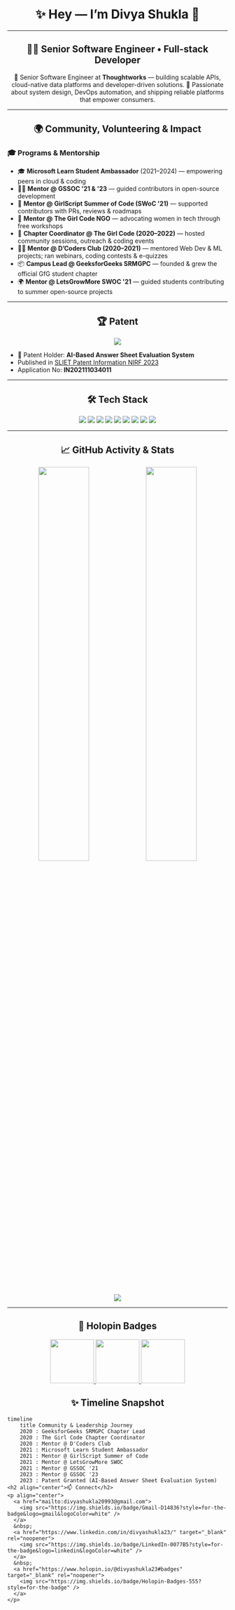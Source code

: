 <!-- README.md for GitHub profile -->

<h1 align="center">✨ Hey — I’m Divya Shukla 👋</h1>

---

<h2 align="center">👩‍💻 Senior Software Engineer • Full-stack Developer</h2>

<p align="center">
  🚀 Senior Software Engineer at <b>Thoughtworks</b> — building scalable APIs, cloud-native data platforms and developer-driven solutions.  
  🧭 Passionate about system design, DevOps automation, and shipping reliable platforms that empower consumers.
</p>

---

<h2 align="center">🌍 Community, Volunteering & Impact</h2>

### 🎓 Programs & Mentorship
- 🎓 **Microsoft Learn Student Ambassador** (2021–2024) — empowering peers in cloud & coding  
- 👩‍🏫 **Mentor @ GSSOC '21 & '23** — guided contributors in open-source development  
- 🤝 **Mentor @ GirlScript Summer of Code (SWoC '21)** — supported contributors with PRs, reviews & roadmaps  
- 🌱 **Mentor @ The Girl Code NGO** — advocating women in tech through free workshops  
- 📣 **Chapter Coordinator @ The Girl Code (2020–2022)** — hosted community sessions, outreach & coding events  
- 🧑‍💻 **Mentor @ D’Coders Club (2020–2021)** — mentored Web Dev & ML projects; ran webinars, coding contests & e-quizzes  
- 📦 **Campus Lead @ GeeksforGeeks SRMGPC** — founded & grew the official GfG student chapter  
- 🌍 **Mentor @ LetsGrowMore SWOC '21** — guided students contributing to summer open-source projects  

---

<h2 align="center">🏆 Patent</h2>
<p align="center">
  <img src="https://img.shields.io/badge/Patent-AI%20Based%20Answer%20Sheet%20Evaluation%20System-blue?style=for-the-badge&logo=google-scholar&logoColor=white" />
</p>

- 📜 Patent Holder: **AI-Based Answer Sheet Evaluation System**  
- Published in [SLIET Patent Information NIRF 2023](http://sliet.ac.in/wp-content/uploads/2023/01/7.-SLIET-Patent-Information-NIRF-2023.pdf)  
- Application No: **IN202111034011**


---

<h2 align="center">🛠️ Tech Stack</h2>
<p align="center">
  <img src="https://img.shields.io/badge/Python-3776AB?style=for-the-badge&logo=python&logoColor=white"/>
  <img src="https://img.shields.io/badge/C++-00599C?style=for-the-badge&logo=cplusplus&logoColor=white"/>
  <img src="https://img.shields.io/badge/Java-007396?style=for-the-badge&logo=java&logoColor=white"/>
  <img src="https://img.shields.io/badge/SpringBoot-6DB33F?style=for-the-badge&logo=spring&logoColor=white"/>
  <img src="https://img.shields.io/badge/AWS-FF9900?style=for-the-badge&logo=amazonaws&logoColor=white"/>
  <img src="https://img.shields.io/badge/Terraform-7B42BC?style=for-the-badge&logo=terraform&logoColor=white"/>
  <img src="https://img.shields.io/badge/Docker-2496ED?style=for-the-badge&logo=docker&logoColor=white"/>
  <img src="https://img.shields.io/badge/Kubernetes-326CE5?style=for-the-badge&logo=kubernetes&logoColor=white"/>
  <img src="https://img.shields.io/badge/Databricks-FC4C02?style=for-the-badge&logo=databricks&logoColor=white"/>
</p>

---

<h2 align="center">📈 GitHub Activity & Stats</h2>
<p align="center">
  <img src="https://github-readme-stats.vercel.app/api?username=divyashukla23&show_icons=true&count_private=true&theme=radical" width="48%" />
  <img src="https://github-readme-streak-stats.herokuapp.com/?user=divyashukla23&theme=radical" width="48%" />
</p>
<p align="center">
  <img src="https://github-readme-activity-graph.vercel.app/graph?username=divyashukla23&theme=radical" />
</p>

---

<h2 align="center">🏅 Holopin Badges</h2>
<p align="center">
  <a href="https://holopin.io/@divyashukla23">
    <img src="https://holopin.me/divyashukla23/cln9vooae511300fjqcfag24y1" width="100" />
  </a>
  <a href="https://holopin.io/@divyashukla23">
    <img src="https://holopin.me/divyashukla23/clnebpafu32510fjqzlhly2e8" width="100" />
  </a>
  <a href="https://holopin.io/@divyashukla23">
    <img src="https://holopin.me/divyashukla23/clnebpafu32510fjqzlhly2e8" width="100" />
  </a>
</p>


<h2 align="center">✨ Timeline Snapshot</h2>

```mermaid
timeline
    title Community & Leadership Journey
    2020 : GeeksforGeeks SRMGPC Chapter Lead
    2020 : The Girl Code Chapter Coordinator
    2020 : Mentor @ D'Coders Club
    2021 : Microsoft Learn Student Ambassador
    2021 : Mentor @ GirlScript Summer of Code
    2021 : Mentor @ LetsGrowMore SWOC
    2021 : Mentor @ GSSOC '21
    2023 : Mentor @ GSSOC '23
    2023 : Patent Granted (AI-Based Answer Sheet Evaluation System)
<h2 align="center">📫 Connect</h2>
<p align="center">
  <a href="mailto:divyashukla20993@gmail.com">
    <img src="https://img.shields.io/badge/Gmail-D14836?style=for-the-badge&logo=gmail&logoColor=white" />
  </a>
  &nbsp;
  <a href="https://www.linkedin.com/in/divyashukla23/" target="_blank" rel="noopener">
    <img src="https://img.shields.io/badge/LinkedIn-0077B5?style=for-the-badge&logo=linkedin&logoColor=white" />
  </a>
  &nbsp;
  <a href="https://www.holopin.io/@divyashukla23#badges" target="_blank" rel="noopener">
    <img src="https://img.shields.io/badge/Holopin-Badges-555?style=for-the-badge" />
  </a>
</p>
```

